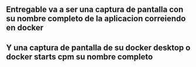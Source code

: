 ## Entregable va a ser una captura de pantalla con su nombre completo de la aplicacion correiendo en docker
## Y una captura de pantalla de su docker desktop o docker starts cpm su nombre completo
